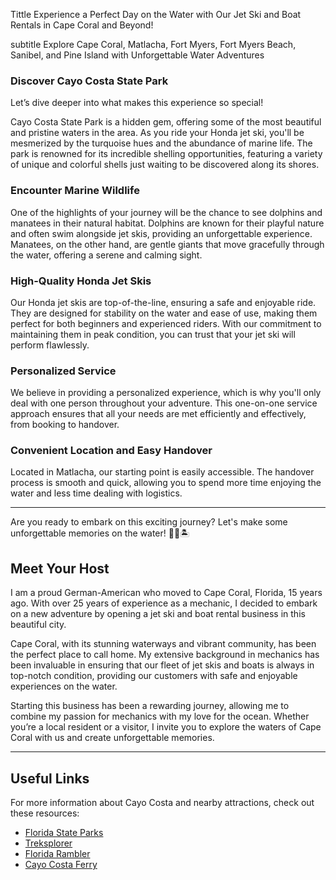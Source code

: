 Tittle
Experience a Perfect Day on the Water with Our Jet Ski and Boat Rentals in Cape Coral and Beyond!

subtitle
Explore Cape Coral, Matlacha, Fort Myers, Fort Myers Beach, Sanibel, and Pine Island with Unforgettable Water Adventures

### Discover Cayo Costa State Park

Let’s dive deeper into what makes this experience so special!

Cayo Costa State Park is a hidden gem, offering some of the most beautiful and pristine waters in the area. As you ride your Honda jet ski, you'll be mesmerized by the turquoise hues and the abundance of marine life. The park is renowned for its incredible shelling opportunities, featuring a variety of unique and colorful shells just waiting to be discovered along its shores.

### Encounter Marine Wildlife

One of the highlights of your journey will be the chance to see dolphins and manatees in their natural habitat. Dolphins are known for their playful nature and often swim alongside jet skis, providing an unforgettable experience. Manatees, on the other hand, are gentle giants that move gracefully through the water, offering a serene and calming sight.

### High-Quality Honda Jet Skis

Our Honda jet skis are top-of-the-line, ensuring a safe and enjoyable ride. They are designed for stability on the water and ease of use, making them perfect for both beginners and experienced riders. With our commitment to maintaining them in peak condition, you can trust that your jet ski will perform flawlessly.

### Personalized Service

We believe in providing a personalized experience, which is why you'll only deal with one person throughout your adventure. This one-on-one service approach ensures that all your needs are met efficiently and effectively, from booking to handover.

### Convenient Location and Easy Handover

Located in Matlacha, our starting point is easily accessible. The handover process is smooth and quick, allowing you to spend more time enjoying the water and less time dealing with logistics.

---

Are you ready to embark on this exciting journey? Let's make some unforgettable memories on the water! 🌊🐬🏝️



## Meet Your Host

I am a proud German-American who moved to Cape Coral, Florida, 15 years ago. With over 25 years of experience as a mechanic, I decided to embark on a new adventure by opening a jet ski and boat rental business in this beautiful city.

Cape Coral, with its stunning waterways and vibrant community, has been the perfect place to call home. My extensive background in mechanics has been invaluable in ensuring that our fleet of jet skis and boats is always in top-notch condition, providing our customers with safe and enjoyable experiences on the water.

Starting this business has been a rewarding journey, allowing me to combine my passion for mechanics with my love for the ocean. Whether you’re a local resident or a visitor, I invite you to explore the waters of Cape Coral with us and create unforgettable memories.

---

## Useful Links

For more information about Cayo Costa and nearby attractions, check out these resources:
- [Florida State Parks](https://www.floridastateparks.org)
- [Treksplorer](https://www.treksplorer.com)
- [Florida Rambler](https://www.floridarambler.com)
- [Cayo Costa Ferry](https://www.cayocostaferry.com)
